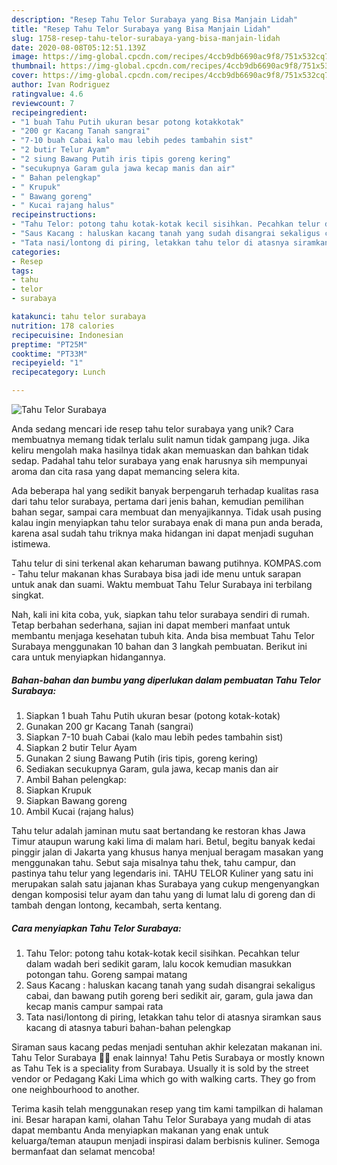 ```yaml
---
description: "Resep Tahu Telor Surabaya yang Bisa Manjain Lidah"
title: "Resep Tahu Telor Surabaya yang Bisa Manjain Lidah"
slug: 1758-resep-tahu-telor-surabaya-yang-bisa-manjain-lidah
date: 2020-08-08T05:12:51.139Z
image: https://img-global.cpcdn.com/recipes/4ccb9db6690ac9f8/751x532cq70/tahu-telor-surabaya-foto-resep-utama.jpg
thumbnail: https://img-global.cpcdn.com/recipes/4ccb9db6690ac9f8/751x532cq70/tahu-telor-surabaya-foto-resep-utama.jpg
cover: https://img-global.cpcdn.com/recipes/4ccb9db6690ac9f8/751x532cq70/tahu-telor-surabaya-foto-resep-utama.jpg
author: Ivan Rodriguez
ratingvalue: 4.6
reviewcount: 7
recipeingredient:
- "1 buah Tahu Putih ukuran besar potong kotakkotak"
- "200 gr Kacang Tanah sangrai"
- "7-10 buah Cabai kalo mau lebih pedes tambahin sist"
- "2 butir Telur Ayam"
- "2 siung Bawang Putih iris tipis goreng kering"
- "secukupnya Garam gula jawa kecap manis dan air"
- " Bahan pelengkap"
- " Krupuk"
- " Bawang goreng"
- " Kucai rajang halus"
recipeinstructions:
- "Tahu Telor: potong tahu kotak-kotak kecil sisihkan. Pecahkan telur dalam wadah beri sedikit garam, lalu kocok kemudian masukkan potongan tahu. Goreng sampai matang"
- "Saus Kacang : haluskan kacang tanah yang sudah disangrai sekaligus cabai, dan bawang putih goreng beri sedikit air, garam, gula jawa dan kecap manis campur sampai rata"
- "Tata nasi/lontong di piring, letakkan tahu telor di atasnya siramkan saus kacang di atasnya taburi bahan-bahan pelengkap"
categories:
- Resep
tags:
- tahu
- telor
- surabaya

katakunci: tahu telor surabaya 
nutrition: 178 calories
recipecuisine: Indonesian
preptime: "PT25M"
cooktime: "PT33M"
recipeyield: "1"
recipecategory: Lunch

---
```



![Tahu Telor Surabaya](https://img-global.cpcdn.com/recipes/4ccb9db6690ac9f8/751x532cq70/tahu-telor-surabaya-foto-resep-utama.jpg)

Anda sedang mencari ide resep tahu telor surabaya yang unik? Cara membuatnya memang tidak terlalu sulit namun tidak gampang juga. Jika keliru mengolah maka hasilnya tidak akan memuaskan dan bahkan tidak sedap. Padahal tahu telor surabaya yang enak harusnya sih mempunyai aroma dan cita rasa yang dapat memancing selera kita.

Ada beberapa hal yang sedikit banyak berpengaruh terhadap kualitas rasa dari tahu telor surabaya, pertama dari jenis bahan, kemudian pemilihan bahan segar, sampai cara membuat dan menyajikannya. Tidak usah pusing kalau ingin menyiapkan tahu telor surabaya enak di mana pun anda berada, karena asal sudah tahu triknya maka hidangan ini dapat menjadi suguhan istimewa.

Tahu telur di sini terkenal akan keharuman bawang putihnya. KOMPAS.com - Tahu telur makanan khas Surabaya bisa jadi ide menu untuk sarapan untuk anak dan suami. Waktu membuat Tahu Telur Surabaya ini terbilang singkat.


Nah, kali ini kita coba, yuk, siapkan tahu telor surabaya sendiri di rumah. Tetap berbahan sederhana, sajian ini dapat memberi manfaat untuk membantu menjaga kesehatan tubuh kita. Anda bisa membuat Tahu Telor Surabaya menggunakan 10 bahan dan 3 langkah pembuatan. Berikut ini cara untuk menyiapkan hidangannya.

<!--inarticleads1-->

##### Bahan-bahan dan bumbu yang diperlukan dalam pembuatan Tahu Telor Surabaya:

1. Siapkan 1 buah Tahu Putih ukuran besar (potong kotak-kotak)
1. Gunakan 200 gr Kacang Tanah (sangrai)
1. Siapkan 7-10 buah Cabai (kalo mau lebih pedes tambahin sist)
1. Siapkan 2 butir Telur Ayam
1. Gunakan 2 siung Bawang Putih (iris tipis, goreng kering)
1. Sediakan secukupnya Garam, gula jawa, kecap manis dan air
1. Ambil  Bahan pelengkap:
1. Siapkan  Krupuk
1. Siapkan  Bawang goreng
1. Ambil  Kucai (rajang halus)


Tahu telur adalah jaminan mutu saat bertandang ke restoran khas Jawa Timur ataupun warung kaki lima di malam hari. Betul, begitu banyak kedai pinggir jalan di Jakarta yang khusus hanya menjual beragam masakan yang menggunakan tahu. Sebut saja misalnya tahu thek, tahu campur, dan pastinya tahu telur yang legendaris ini. TAHU TELOR Kuliner yang satu ini merupakan salah satu jajanan khas Surabaya yang cukup mengenyangkan dengan komposisi telur ayam dan tahu yang di lumat lalu di goreng dan di tambah dengan lontong, kecambah, serta kentang. 

<!--inarticleads2-->

##### Cara menyiapkan Tahu Telor Surabaya:

1. Tahu Telor: potong tahu kotak-kotak kecil sisihkan. Pecahkan telur dalam wadah beri sedikit garam, lalu kocok kemudian masukkan potongan tahu. Goreng sampai matang
1. Saus Kacang : haluskan kacang tanah yang sudah disangrai sekaligus cabai, dan bawang putih goreng beri sedikit air, garam, gula jawa dan kecap manis campur sampai rata
1. Tata nasi/lontong di piring, letakkan tahu telor di atasnya siramkan saus kacang di atasnya taburi bahan-bahan pelengkap


Siraman saus kacang pedas menjadi sentuhan akhir kelezatan makanan ini. Tahu Telor Surabaya 🍳😎 enak lainnya! Tahu Petis Surabaya or mostly known as Tahu Tek is a speciality from Surabaya. Usually it is sold by the street vendor or Pedagang Kaki Lima which go with walking carts. They go from one neighbourhood to another. 

Terima kasih telah menggunakan resep yang tim kami tampilkan di halaman ini. Besar harapan kami, olahan Tahu Telor Surabaya yang mudah di atas dapat membantu Anda menyiapkan makanan yang enak untuk keluarga/teman ataupun menjadi inspirasi dalam berbisnis kuliner. Semoga bermanfaat dan selamat mencoba!
